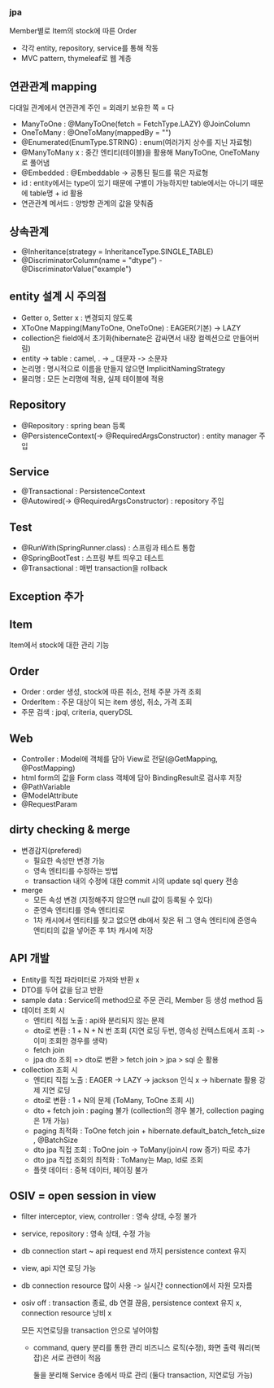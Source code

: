 ### jpa 
Member별로 Item의 stock에 따른 Order 
- 각각 entity, repository, service를 통해 작동
- MVC pattern, thymeleaf로 웹 계층 

## 연관관계 mapping
다대일 관계에서 연관관계 주인 
= 외래키 보유한 쪽 
= 다 

- ManyToOne : @ManyToOne(fetch = FetchType.LAZY) @JoinColumn
- OneToMany : @OneToMany(mappedBy = "")
- @Enumerated(EnumType.STRING) : enum(여러가지 상수를 지닌 자료형)
- @ManyToMany x : 중간 엔티티(테이블)을 활용해 ManyToOne, OneToMany로 풀어냄
- @Embedded : @Embeddable -> 공통된 필드를 묶은 자료형
- id : entity에서는 type이 있기 때문에 구별이 가능하지만 table에서는 아니기 때문에 table명 + id 활용
- 연관관계 메서드 : 양방향 관계의 값을 맞춰줌




## 상속관계
- @Inheritance(strategy = InheritanceType.SINGLE_TABLE)
- @DiscriminatorColumn(name = "dtype") - @DiscriminatorValue("example")

## entity 설계 시 주의점 
- Getter o, Setter x : 변경되지 않도록
- XToOne Mapping(ManyToOne, OneToOne) : EAGER(기본) -> LAZY
- collection은 field에서 초기화(hibernate은 감싸면서 내장 컬렉션으로 만들어버림)
- entity -> table : camel, . -> _ 대문자 -> 소문자
- 논리명 : 명시적으로 이름을 만들지 않으면 ImplicitNamingStrategy
- 물리명 : 모든 논리명에 적용, 실제 테이블에 적용


## Repository
- @Repository : spring bean 등록 
- @PersistenceContext(-> @RequiredArgsConstructor) : entity manager 주입 
## Service 
- @Transactional : PersistenceContext
- @Autowired(-> @RequiredArgsConstructor) : repository 주입
 
## Test
- @RunWith(SpringRunner.class) : 스프링과 테스트 통합
- @SpringBootTest : 스프링 부트 띄우고 테스트
- @Transactional : 매번 transaction을 rollback

## Exception 추가

## Item 
Item에서 stock에 대한 관리 기능

## Order 
- Order : order 생성, stock에 따른 취소, 전체 주문 가격 조회 
- OrderItem : 주문 대상이 되는 item 생성, 취소, 가격 조회
- 주문 검색 : jpql, criteria, queryDSL

## Web 
- Controller : Model에 객체를 담아 View로 전달(@GetMapping, @PostMapping)
- html form의 값을 Form class 객체에 담아 BindingResult로 검사후 저장
- @PathVariable
- @ModelAttribute
- @RequestParam

## dirty checking & merge
- 변경감지(prefered)
  - 필요한 속성만 변경 가능
  - 영속 엔티티를 수정하는 방법
  - transaction 내의 수정에 대한 commit 시의 update sql query 전송 
- merge
  - 모든 속성 변경 (지정해주지 않으면 null 값이 등록될 수 있다)
  - 준영속 엔티티를 영속 엔티티로
  - 1차 캐시에서 엔티티를 찾고 없으면 db에서 찾은 뒤 그 영속 엔티티에 준영속 엔티티의 값을 넣어준 후 1차 캐시에 저장 


## API 개발
- Entity를 직접 파라미터로 가져와 반환 x
- DTO를 두어 값을 담고 반환
- sample data : Service의 method으로 주문 관리, Member 등 생성 method 둠
- 데이터 조회 시
  - 엔티티 직접 노출 : api와 분리되지 않는 문제 
  - dto로 변환 : 1 + N + N 번 조회 (지연 로딩 두번, 영속성 컨텍스트에서 조회 -> 이미 조회한 경우를 생략)
  - fetch join
  - jpa dto 조회
  => dto로 변환 > fetch join > jpa > sql 순 활용
- collection 조회 시
   - 엔티티 직접 노출 : EAGER -> LAZY -> jackson 인식 x -> hibernate 활용 강제 지연 로딩
   - dto로 변환 : 1 + N의 문제 (ToMany, ToOne 조회 시)
   - dto + fetch join : paging 불가 (collection의 경우 불가, collection paging은 1개 가능)
   - paging 최적화 : ToOne fetch join + hibernate.default_batch_fetch_size , @BatchSize
   - dto jpa 직접 조회 : ToOne join -> ToMany(join시 row 증가) 따로 추가
   - dto jpa 직접 조회의 최적화 : ToMany는 Map, Id로 조회 
   - 플랫 데이터 : 중복 데이터, 페이징 불가 

## OSIV = open session in view 
- filter interceptor, view, controller : 영속 상태, 수정 불가
- service, repository : 영속 상태, 수정 가능
- db connection start ~ api request end 까지 persistence context 유지
- view, api 지연 로딩 가능
- db connection resource 많이 사용 -> 실시간 connection에서 자원 모자름
- osiv off : transaction 종료, db 연결 끊음, persistence context 유지 x, connection resource 낭비 x


   모든 지연로딩을 transaction 안으로 넣어야함

  - command, query 분리를 통한 관리
     비즈니스 로직(수정), 화면 출력 쿼리(복잡)은 서로 관련이 적음


    둘을 분리해 Service 층에서 따로 관리 (둘다 transaction, 지연로딩 가능)
    
  
